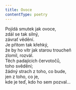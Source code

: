 ```yaml
---
title: Ovoce
contentType: poetry
---
```


<section>

Pojídá smutek jak ovoce,  
zdál se tak silný,  
závrať vědění.  
Je přitom tak křehký,  
že by ho vítr jak starou troucheň  
zlomil, rozvál.  
Těch padajících červotočů,  
toho svědění;  
žádný strach z toho, co bude,  
jen z toho, co je,  
kde je teď, kdo ho sem pozval…

</section>
